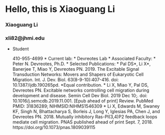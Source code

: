 <h1> Hello, this is Xiaoguang Li </h1>
<h3> Xiaoguang Li </h3>
<h3> xli82@jhmi.edu </h3>
<ul>
<li> Student </li>
<p> 410-955-4699
* Current lab: 
* Devreotes Lab
* Associated Faculty: 
* Peter N. Devreotes, Ph.D.
* Selected Publications:
* Pal DS*, Li X*, Banerjee T, Miao Y, Devreotes PN. 2019. The Excitable Signal Transduction Networks: Movers and Shapers of Eukaryotic Cell Migration. Int. J. Dev. Biol. 63(8-9-10):407-416. doi: 10.1387/ijdb.190265pd. *Equal contribution.
* Li X, Miao Y, Pal DS, Devreotes PN. Excitable networks controlling cell migration during development and disease. Semin Cell Dev Biol. 2019 Dec 10;. doi: 10.1016/j.semcdb.2019.11.001. [Epub ahead of print] Review. PubMed PMID: 31836289; NIHMSID:NIHMS1546309  
* Li X, Edwards M, Swaney KF, Singh N, Bhattacharya S, Borleis J, Long Y, Iglesias PA, Chen J, and Devreotes PN. 2018. Mutually inhibitory Ras-PI(3,4)P2 feedback loops mediate cell migration. PNAS published ahead of print Sept. 7, 2018. https://doi.org/10.1073/pnas.1809039115
</p>
